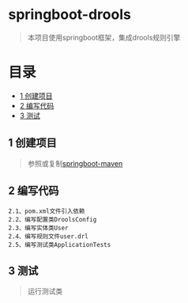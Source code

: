 # springboot-drools
> 本项目使用springboot框架，集成drools规则引擎

# 目录
* [1 创建项目](#01)
* [2 编写代码](#02)
* [3 测试](#03)

## <div id="01"></div>
## 1 创建项目
> 参照或复制[springboot-maven](https://github.com/zhigen/springboot-maven)

## <div id="02"></div>
## 2 编写代码
    2.1、pom.xml文件引入依赖    
    2.2、编写配置类DroolsConfig
    2.3、编写实体类User
    2.4、编写规则文件user.drl
    2.5、编写测试类ApplicationTests

## <div id="03"></div>
## 3 测试
> 运行测试类